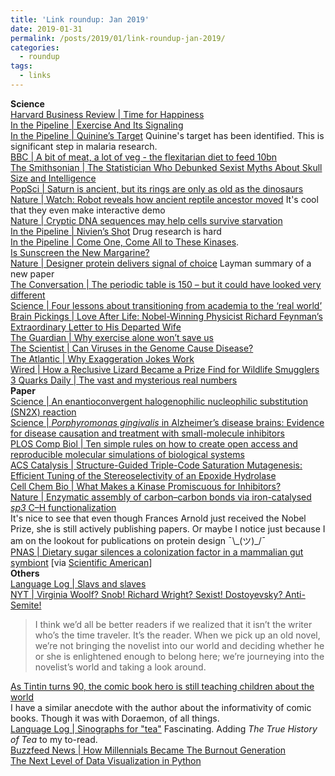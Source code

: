 ```yaml
---
title: 'Link roundup: Jan 2019'
date: 2019-01-31
permalink: /posts/2019/01/link-roundup-jan-2019/
categories:
  - roundup
tags:
  - links
---
```


**Science**  
[Harvard Business Review \| Time for Happiness](https://hbr.org/cover-story/2019/01/time-for-happiness)  
[In the Pipeline \| Exercise And Its Signaling](https://blogs.sciencemag.org/pipeline/archives/2019/01/24/exercise-and-its-signaling)  
[In the Pipeline \| Quinine’s Target](https://blogs.sciencemag.org/pipeline/archives/2019/01/22/quinines-target) Quinine's target has been identified. This is significant step in malaria research.  
[BBC \| A bit of meat, a lot of veg - the flexitarian diet to feed 10bn](https://www.bbc.com/news/health-46865204)  
[The Smithsonian \| The Statistician Who Debunked Sexist Myths About Skull Size and Intelligence](https://www.smithsonianmag.com/science-nature/alice-lee-statistician-debunked-sexist-myths-skull-size-intelligence-180971241/)  
[PopSci \| Saturn is ancient, but its rings are only as old as the dinosaurs](https://www.popsci.com/saturn-rings-origin-dinosaurs)  
[Nature \| Watch: Robot reveals how ancient reptile ancestor moved](https://www.nature.com/articles/d41586-019-00186-x) It's cool that they even make interactive demo   
[Nature \| Cryptic DNA sequences may help cells survive starvation](https://www.nature.com/articles/d41586-019-00183-0)  
[In the Pipeline \| Nivien’s Shot](http://blogs.sciencemag.org/pipeline/archives/2019/01/15/niviens-shot) Drug research is hard  
[In the Pipeline \| Come One, Come All to These Kinases](https://blogs.sciencemag.org/pipeline/archives/2019/01/11/come-one-come-all-to-these-kinases).      
[Is Sunscreen the New Margarine?](https://www.outsideonline.com/2380751/sunscreen-sun-exposure-skin-cancer-science)  
[Nature \| Designer protein delivers signal of choice](https://www.nature.com/articles/d41586-018-07883-z) Layman summary of a new paper  
[The Conversation \| The periodic table is 150 – but it could have looked very different](https://theconversation.com/the-periodic-table-is-150-but-it-could-have-looked-very-different-106899)  
[Science \| Four lessons about transitioning from academia to the ‘real world’](https://www.sciencemag.org/careers/2019/01/four-lessons-about-transitioning-academia-real-world)  
[Brain Pickings \| Love After Life: Nobel-Winning Physicist Richard Feynman’s Extraordinary Letter to His Departed Wife](https://www.brainpickings.org/2017/10/17/richard-feynman-arline-letter/)  
[The Guardian \| Why exercise alone won’t save us](https://www.theguardian.com/news/2019/jan/03/why-exercise-alone-wont-save-us)  
[The Scientist \| Can Viruses in the Genome Cause Disease?](https://www.the-scientist.com/features/can-viruses-in-the-genome-cause-disease--65212)  
[The Atlantic \| Why Exaggeration Jokes Work](https://www.theatlantic.com/science/archive/2018/12/biological-phenomenon-why-wit-works/578842/)  
[Wired \| How a Reclusive Lizard Became a Prize Find for Wildlife Smugglers](https://www.wired.com/story/wildlife-smugglers-poached-rachel-nuwer-reclusive-lizard/)  
[3 Quarks Daily \| The vast and mysterious real numbers](https://www.3quarksdaily.com/3quarksdaily/2018/12/the-vast-and-mysterious-real-numbers.html)  
**Paper**  
[Science \| An enantioconvergent halogenophilic nucleophilic substitution (SN2X) reaction](http://science.sciencemag.org/content/363/6425/400)  
[Science \| _Porphyromonas gingivalis_ in Alzheimer’s disease brains: Evidence for disease causation and treatment with small-molecule inhibitors](http://advances.sciencemag.org/content/5/1/eaau3333)  
[PLOS Comp Biol \| Ten simple rules on how to create open access and reproducible molecular simulations of biological systems](https://journals.plos.org/ploscompbiol/article?id=10.1371/journal.pcbi.1006649)  
[ACS Catalysis \| Structure-Guided Triple-Code Saturation Mutagenesis: Efficient Tuning of the Stereoselectivity of an Epoxide Hydrolase](https://pubs.acs.org/doi/abs/10.1021/acscatal.5b02751)  
[Cell Chem Bio \| What Makes a Kinase Promiscuous for Inhibitors?](https://www.cell.com/cell-chemical-biology/fulltext/S2451-9456(18)30412-4?rss=yes)  
[Nature \| Enzymatic assembly of carbon–carbon bonds via iron-catalysed _sp3_ C–H functionalization](https://www.nature.com/articles/s41586-018-0808-5)  
It's nice to see that even though Frances Arnold just received the Nobel Prize, she is still actively publishing papers. Or maybe I notice just because I am on the lookout for publications on protein design ¯\\\_(ツ)\_/¯  
[PNAS \| Dietary sugar silences a colonization factor in a mammalian gut symbiont](https://www.pnas.org/content/early/2018/12/12/1813780115) [via [Scientific American](https://www.scientificamerican.com/podcast/episode/simple-sugars-wipe-out-beneficial-gut-bugs/)]  
**Others**   
[Language Log \| Slavs and slaves](http://languagelog.ldc.upenn.edu/nll/?p=41445)  
[NYT \| Virginia Woolf? Snob! Richard Wright? Sexist! Dostoyevsky? Anti-Semite!](https://www.nytimes.com/2019/01/08/books/review/edith-wharton-house-of-mirth-anti-semitism.html)  
>I think we’d all be better readers if we realized that it isn’t the writer who’s the time traveler. It’s the reader. When we pick up an old novel, we’re not bringing the novelist into our world and deciding whether he or she is enlightened enough to belong here; we’re journeying into the novelist’s world and taking a look around.  
  
[As Tintin turns 90, the comic book hero is still teaching children about the world](https://scroll.in/article/908934/as-tintin-turns-90-the-comic-book-hero-is-still-teaching-children-about-the-world)  
I have a similar anecdote with the author about the informativity of comic books. Though it was with Doraemon, of all things.   
[Language Log \| Sinographs for "tea"](http://languagelog.ldc.upenn.edu/nll/?p=41281) Fascinating. Adding _The True History of Tea_  to my to-read.  
[Buzzfeed News \| How Millennials Became The Burnout Generation](https://www.buzzfeednews.com/article/annehelenpetersen/millennials-burnout-generation-debt-work)  
[The Next Level of Data Visualization in Python](https://towardsdatascience.com/the-next-level-of-data-visualization-in-python-dd6e99039d5e)  
